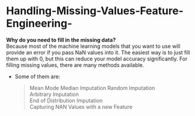 # Handling-Missing-Values-Feature-Engineering-
<b>Why do you need to fill in the missing data?</b><br> Because most of the machine learning models that you want to use will provide an error if you pass NaN values into it. The easiest way is to just fill them up with 0, but this can reduce your model accuracy significantly.  For filling missing values, there are many methods available. <br>

* Some of them are: <br>
   >Mean Mode Median Imputation <vr>
   >Random Imputation <br>
   >Arbitrary Imputation <br>
   >End of Distribution Imputation <br>
   >Capturing NAN Values with a new Feature <br>


